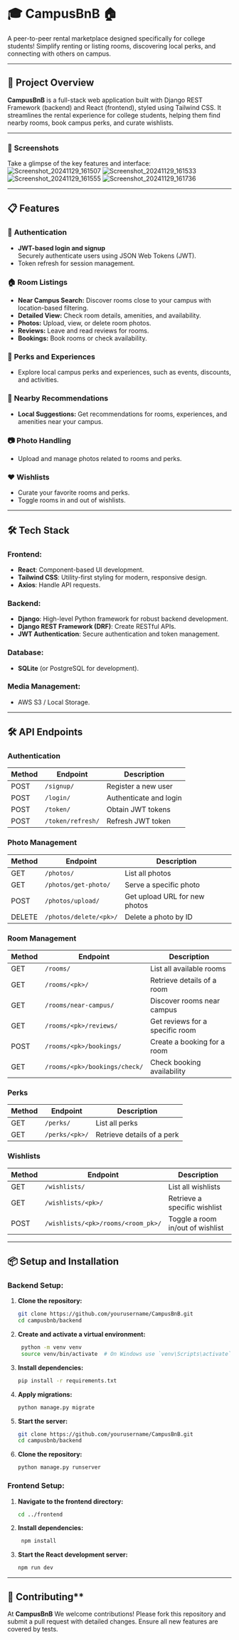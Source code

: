 # 🎓 **CampusBnB** 🏠  
A peer-to-peer rental marketplace designed specifically for college students! Simplify renting or listing rooms, discovering local perks, and connecting with others on campus.

---

## 🚀 **Project Overview**  

**CampusBnB** is a full-stack web application built with Django REST Framework (backend) and React (frontend), styled using Tailwind CSS. It streamlines the rental experience for college students, helping them find nearby rooms, book campus perks, and curate wishlists.  

---
### 📸 **Screenshots**

Take a glimpse of the key features and interface:
![Screenshot_20241129_161507](https://github.com/user-attachments/assets/94b6e606-7437-4e09-8b7a-32210af9cc3c)
![Screenshot_20241129_161533](https://github.com/user-attachments/assets/87e49bf5-732d-495e-8962-33cac926dab2)
![Screenshot_20241129_161555](https://github.com/user-attachments/assets/a5127269-d026-4383-b845-7536a8c2abbd)
![Screenshot_20241129_161736](https://github.com/user-attachments/assets/81803d5a-df52-48ca-ba53-df5944720e9c)

---

## 📋 **Features**

### 🔐 **Authentication**
- **JWT-based login and signup**  
  Securely authenticate users using JSON Web Tokens (JWT).
- Token refresh for session management.  

### 🏠 **Room Listings**
- **Near Campus Search:** Discover rooms close to your campus with location-based filtering.  
- **Detailed View:** Check room details, amenities, and availability.  
- **Photos:** Upload, view, or delete room photos.  
- **Reviews:** Leave and read reviews for rooms.  
- **Bookings:** Book rooms or check availability.  

### 🎉 **Perks and Experiences**
- Explore local campus perks and experiences, such as events, discounts, and activities.  

### 📍 **Nearby Recommendations**
- **Local Suggestions:** Get recommendations for rooms, experiences, and amenities near your campus.  

### 📷 **Photo Handling**
- Upload and manage photos related to rooms and perks.  

### ❤️ **Wishlists**
- Curate your favorite rooms and perks.  
- Toggle rooms in and out of wishlists.  

---

## 🛠️ **Tech Stack**

### **Frontend:**  
- **React**: Component-based UI development.  
- **Tailwind CSS**: Utility-first styling for modern, responsive design.  
- **Axios**: Handle API requests.  

### **Backend:**  
- **Django**: High-level Python framework for robust backend development.  
- **Django REST Framework (DRF)**: Create RESTful APIs.  
- **JWT Authentication**: Secure authentication and token management.  

### **Database:**  
- **SQLite** (or PostgreSQL for development).  

### **Media Management:**  
- AWS S3 / Local Storage.  

---

## 🛠️ **API Endpoints**

### **Authentication**
| Method | Endpoint            | Description                     |
|--------|----------------------|---------------------------------|
| POST   | `/signup/`           | Register a new user             |
| POST   | `/login/`            | Authenticate and login          |
| POST   | `/token/`            | Obtain JWT tokens               |
| POST   | `/token/refresh/`    | Refresh JWT token               |

### **Photo Management**
| Method | Endpoint                  | Description                     |
|--------|---------------------------|---------------------------------|
| GET    | `/photos/`                | List all photos                 |
| GET    | `/photos/get-photo/`      | Serve a specific photo          |
| POST   | `/photos/upload/`         | Get upload URL for new photos   |
| DELETE | `/photos/delete/<pk>/`    | Delete a photo by ID            |

### **Room Management**
| Method | Endpoint                         | Description                      |
|--------|----------------------------------|----------------------------------|
| GET    | `/rooms/`                        | List all available rooms         |
| GET    | `/rooms/<pk>/`                   | Retrieve details of a room       |
| GET    | `/rooms/near-campus/`            | Discover rooms near campus       |
| GET    | `/rooms/<pk>/reviews/`           | Get reviews for a specific room  |
| POST   | `/rooms/<pk>/bookings/`          | Create a booking for a room      |
| GET    | `/rooms/<pk>/bookings/check/`    | Check booking availability       |

### **Perks**
| Method | Endpoint                  | Description                     |
|--------|---------------------------|---------------------------------|
| GET    | `/perks/`                 | List all perks                  |
| GET    | `/perks/<pk>/`            | Retrieve details of a perk      |

### **Wishlists**
| Method | Endpoint                              | Description                     |
|--------|---------------------------------------|---------------------------------|
| GET    | `/wishlists/`                         | List all wishlists              |
| GET    | `/wishlists/<pk>/`                    | Retrieve a specific wishlist    |
| POST   | `/wishlists/<pk>/rooms/<room_pk>/`    | Toggle a room in/out of wishlist|

---

## 📦 **Setup and Installation**

### **Backend Setup:**  
1. **Clone the repository:**  
   ```bash
   git clone https://github.com/yourusername/CampusBnB.git
   cd campusbnb/backend
   ```
2. **Create and activate a virtual environment:**  
   ```bash
    python -m venv venv  
    source venv/bin/activate  # On Windows use `venv\Scripts\activate`
   ```
3. **Install dependencies:**  
   ```bash
   pip install -r requirements.txt  
   ```
4. **Apply migrations:**  
   ```bash
   python manage.py migrate  
   ```
5. **Start the server:**  
   ```bash
   git clone https://github.com/yourusername/CampusBnB.git
   cd campusbnb/backend
   ```
6. **Clone the repository:**  
   ```bash
   python manage.py runserver 
   ```
### **Frontend Setup:**  
1. **Navigate to the frontend directory:**  
   ```bash
   cd ../frontend  
   ```
2. **Install dependencies:**  
   ```bash
    npm install  
   ```
3. **Start the React development server:**  
   ```bash
   npm run dev  
   ```
---

## 👥 Contributing**  

At **CampusBnB** We welcome contributions! Please fork this repository and submit a pull request with detailed changes. Ensure all new features are covered by tests.






